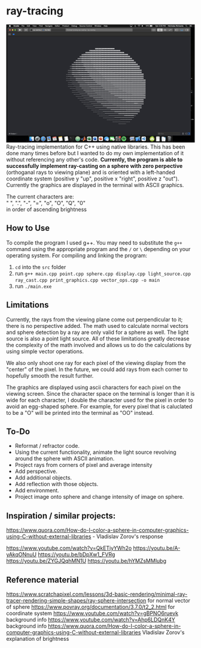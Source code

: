 # ray-tracing
![Alt text](/imgs/sphere_screen_shot.png "Ray-Casting on Sphere")
Ray-tracing implementation for C++ using native libraries. This has been done many times before but I wanted to do my own implementation of it without referencing any other's code. **Currently, the program is able to successfully implement ray-casting on a sphere with zero perpective** (orthoganal rays to viewing plane) and is oriented with a left-handed coordinate system (positive y "up", positive x "right", positive z "out"). Currently the graphics are displayed in the terminal with ASCII graphics.  

The current characters are:  
" ", ".", "-", "=", "o", "O", "Q", "0"   
in order of ascending brightness

## How to Use  
To compile the program I used g++. You may need to substitute the `g++` command using the appropriate program and the `/` or `\` depending on your operating system. For compiling and linking the program:
1. `cd` into the `src` folder
2. run `g++ main.cpp point.cpp sphere.cpp display.cpp light_source.cpp ray_cast.cpp print_graphics.cpp vector_ops.cpp -o main`
3. run `./main.exe` 


## Limitations
Currently, the rays from the viewing plane come out perpendicular to it; there is no perspective added. The math used to calculate normal vectors and sphere detection by a ray are only valid for a sphere as well. The light source is also a point light source. All of these limitations greatly decrease the complexity of the math involved and allows us to do the calculations by using simple vector operations.  

We also only shoot one ray for each pixel of the viewing display from the "center" of the pixel. In the future, we could add rays from each corner to hopefully smooth the result further.

The graphics are displayed using ascii characters for each pixel on the viewing screen. Since the character space on the terminal is longer than it is wide for each character, I double the character used for the pixel in order to avoid an egg-shaped sphere. For example, for every pixel that is caluclated to be a "O" will be printed into the terminal as "OO" instead.

## To-Do
* Reformat / refractor code.
* Using the current functionality, animate the light source revolving around the sphere with ASCII animation.
* Project rays from corners of pixel and average intensity
* Add perspective.
* Add additional objects.
* Add reflection with those objects.
* Add environment.
* Project image onto sphere and change intensity of image on sphere.

## Inspiration / similar projects:
https://www.quora.com/How-do-I-color-a-sphere-in-computer-graphics-using-C-without-external-libraries - Vladislav Zorov's response

https://www.youtube.com/watch?v=QkETiyYWh2o
https://youtu.be/A-yAkqONnuU
https://youtu.be/bDpXw1_FVRg
https://youtu.be/ZYGJQqhMN1U
https://youtu.be/hYMZsMMlubg

## Reference material
https://www.scratchapixel.com/lessons/3d-basic-rendering/minimal-ray-tracer-rendering-simple-shapes/ray-sphere-intersection for normal vector of sphere
https://www.povray.org/documentation/3.7.0/t2_2.html for coordinate system
https://www.youtube.com/watch?v=gBPNO6ruevk background info
https://www.youtube.com/watch?v=Ahp6LDQnK4Y background info
https://www.quora.com/How-do-I-color-a-sphere-in-computer-graphics-using-C-without-external-libraries Vladislav Zorov's explanation of brightness
